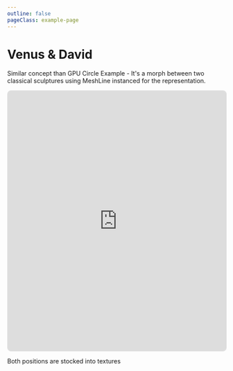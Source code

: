 ```yaml
---
outline: false
pageClass: example-page
---
```


# Venus & David

Similar concept than GPU Circle Example - It's a morph between two classical sculptures using MeshLine instanced for the representation.

<iframe src="https://meshlines.netlify.app/examples/venus-and-david?noUI" width="100%" height="600" style="border: 1px solid #ddd; border-radius: 8px;"></iframe>

Both positions are stocked into textures 
